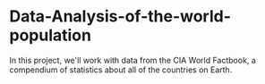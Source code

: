 # Data-Analysis-of-the-world-population
In this project, we'll work with data from the CIA World Factbook, a compendium of statistics about all of the countries on Earth. 
